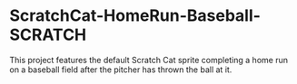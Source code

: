 # ScratchCat-HomeRun-Baseball-SCRATCH
This project features the default Scratch Cat sprite completing a home run on a baseball field after the pitcher has thrown the ball at it. 
